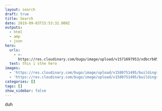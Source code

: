 ```yaml
---
layout: search
draft: true
title: Search
date: 2019-09-03T15:53:32.000Z
outputs:
  - html
  - amp
  - json
hero:
  urls:
    - >-
      https://res.cloudinary.com/bugo/image/upload/v1571697953/xdbcrb05sfkp9nds5atk.jpg
  text: this i sthe hero
images:
  - 'https://res.cloudinary.com/bugo/image/upload/v1580751495/buildings-4b.png'
  - 'https://res.cloudinary.com/bugo/image/upload/v1580751495/buildings-6b.png'
categories: []
tags: []
show_sidebar: false
---
```


duh